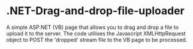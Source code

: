 # .NET-Drag-and-drop-file-uploader
A simple ASP.NET (VB) page that allows you to drag and drop a file to upload it to the server.
The code utilises the Javascript XMLHttpRequest object to POST the 'dropped' stream file to the VB page to be processed.
